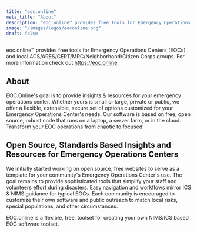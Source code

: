 ```yaml
---
title: "eoc.online"
meta_title: "About"
description: "eoc.online™ provides free tools for Emergency Operations Centers (EOCs) and local ACS/ARES/CERT/MRC/Neighborhood/Citizen Corps groups. For more information check out https://eoc.online."
image: "/images/logos/eoconline.png"
draft: false
---
```


eoc.online™ provides free tools for Emergency Operations Centers (EOCs) and local ACS/ARES/CERT/MRC/Neighborhood/Citizen Corps groups. For more information check out https://eoc.online.

## About

EOC.Online's goal is to provide insights & resources for your emergency operations center. Whether yours is small or large, private or public, we offer a flexible, extensible, secure set of options customized for your Emergency Operations Center's needs. Our software is based on free, open source, robust code that runs on a laptop, a server farm, or in the cloud. Transform your EOC operations from chaotic to focused!

## Open Source, Standards Based Insights and Resources for Emergency Operations Centers

We initially started working on open source, free websites to serve as a template for your community's Emergency Operations Center's use. The goal remains to provide sophisticated tools that simplify your staff and volunteers effort during disasters. Easy navigation and workflows mirror ICS & NIMS guidance for typical EOCs. Each community is encouraged to customize their own software and public outreach to match local risks, special populations, and other circumstances.

<i class="fa fa-quote-left fa-3x fa-pull-left fa-border"></i>EOC.online is a flexible, free, toolset for creating your own NIMS/ICS based EOC software toolset.
